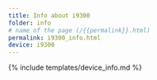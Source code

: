 ```yaml
---
title: Info about i9300
folder: info
# name of the page (/{{permalink}}.html)
permalink: i9300_info.html
device: i9300
---
```

{% include templates/device_info.md %}
